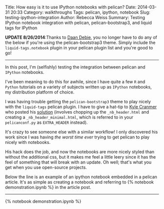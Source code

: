 Title: How easy is it to use IPython notebooks with pelican?
Date: 2014-03-31 20:33
Category: walkthroughs
Tags: pelican, ipython, notebook
Slug: testing-ipython-integration
Author: Rebecca Weiss
Summary: Testing IPython notebook integration with pelican, pelican-bootstrap3, and liquid tags for IPython

**UPDATE 8/26/2014**:Thanks to [Daan Debie][daandebie], you no longer have to do any of the below if you're using the pelican-bootstrap3 theme.  Simply include the `liquid-tags.notebook` plugin in your pelican plugin list and you're good to go!

***

In this post, I'm (selfishly) testing the integration between pelican and `IPython` notebooks.

I've been meaning to do this for awhile, since I have quite a few `R` and `Python` tutorials on a variety of subjects written up as `IPython` notebooks, my distribution platform of choice.

I was having trouble getting the `pelican-bootstrap3` theme to play nicely with the `liquid-tags` pelican plugin.  I have to give a hat-tip to [Kyle Cranmer][cranmer] who posted his [solution][cranmerhack] (involves chopping up the `_nb_header.html` and creating a `_nb_header_minimal.html`, which is referred to in your `pelicanconf.py` as `EXTRA_HEADER` instead).  

It's crazy to see someone else with a similar workflow!  I only discovered his work since I was having *the worst time ever* trying to get pelican to play nicely with notebooks.

His hack does the job, and now the notebooks are more nicely styled than without the additional css, but it makes me feel a little leery since it has the feel of something that will break with an update.  Oh well; that's what you get when you use open-source projects.

Below the line is an example of an ipython notebook embedded in a pelican article.  It's as simple as creating a notebook and referring to \{% notebook demonstration.ipynb %\} in the article post.

* * *

{% notebook demonstration.ipynb %}

[mozfest]: http://www.mozillafestival.org
[mozfest2013]: http://rjweiss.github.io/mozfest2013/
[cranmer]: http://theoryandpractice.org/
[cranmerhack]: http://theoryandpractice.org/2014/03/Testing-Pelican-Migration/
[daandebie]: http://github.com/DandyDev